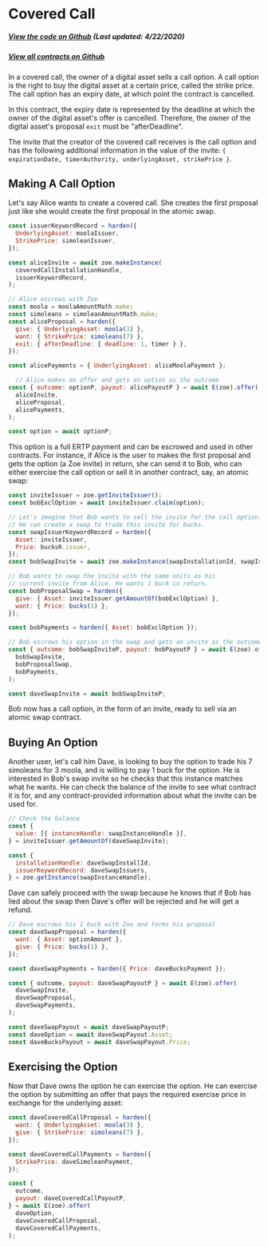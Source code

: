 # Covered Call

<Zoe-Version/>

##### [View the code on Github](https://github.com/Agoric/agoric-sdk/blob/958a2c0a3dec38bdba2234934119ea2c28958262/packages/zoe/src/contracts/coveredCall.js) (Last updated: 4/22/2020)
##### [View all contracts on Github](https://github.com/Agoric/agoric-sdk/tree/master/packages/zoe/src/contracts)

In a covered call, the owner of a digital asset sells a call option. A call option is the right to buy the digital asset at a certain price, called the strike price. The call option has an expiry date, at which point the contract is cancelled.

In this contract, the expiry date is represented by the deadline at which the owner of the digital asset's offer is cancelled. Therefore, the owner of the digital asset's proposal `exit` must be "afterDeadline".

The invite that the creator of the covered call receives is the call option and has the following additional information in the value of the invite: `{ expirationDate, timerAuthority, underlyingAsset, strikePrice }`.


## Making A Call Option

Let's say Alice wants to create a covered call. She creates the first proposal
just like she would create the first proposal in the atomic swap.

```js
const issuerKeywordRecord = harden({
  UnderlyingAsset: moolaIssuer,
  StrikePrice: simoleanIssuer,
});

const aliceInvite = await zoe.makeInstance(
  coveredCallInstallationHandle,
  issuerKeywordRecord,
);

// Alice escrows with Zoe
const moola = moolaAmountMath.make;
const simoleans = simoleanAmountMath.make;
const aliceProposal = harden({
  give: { UnderlyingAsset: moola(3) },
  want: { StrikePrice: simoleans(7) },
  exit: { afterDeadline: { deadline: 1, timer } },
});

const alicePayments = { UnderlyingAsset: aliceMoolaPayment };

  // Alice makes an offer and gets an option as the outcome
const { outcome: optionP, payout: alicePayoutP } = await E(zoe).offer(
  aliceInvite,
  aliceProposal,
  alicePayments,
);

const option = await optionP;
```

This option is a full ERTP payment and can be escrowed and used in other
contracts. For instance, if Alice is the user to makes the first
proposal and gets the option (a Zoe invite) in return, she can send it to Bob, who can
either exercise the call option or sell it in another contract, say, an atomic
swap:

```js
const inviteIssuer = zoe.getInviteIssuer();
const bobExclOption = await inviteIssuer.claim(option);

// Let's imagine that Bob wants to sell the invite for the call option.
// He can create a swap to trade this invite for bucks.
const swapIssuerKeywordRecord = harden({
  Asset: inviteIssuer,
  Price: bucksR.issuer,
});
const bobSwapInvite = await zoe.makeInstance(swapInstallationId, swapIssuerKeywordRecord);

// Bob wants to swap the invite with the same units as his
// current invite from Alice. He wants 1 buck in return.
const bobProposalSwap = harden({
  give: { Asset: inviteIssuer.getAmountOf(bobExclOption) },
  want: { Price: bucks(1) },
});

const bobPayments = harden({ Asset: bobExclOption });

// Bob escrows his option in the swap and gets an invite as the outcome that he can send to Dave
const { outcome: bobSwapInviteP, payout: bobPayoutP } = await E(zoe).offer(
  bobSwapInvite,
  bobProposalSwap,
  bobPayments,
);

const daveSwapInvite = await bobSwapInviteP;
```

Bob now has a call option, in the form of an invite, ready to sell via an atomic swap contract.

## Buying An Option

Another user, let's call him Dave, is looking to buy the option to trade his 7 simoleans for 3 moola, and is willing to pay 1 buck for the option. He is interested in Bob's swap invite so he checks that this instance matches what he wants. He can check the
balance of the invite to see what contract it is for, and any
contract-provided information about what the invite can be used for.

```js
// Check the balance
const {
  value: [{ instanceHandle: swapInstanceHandle }],
} = inviteIssuer.getAmountOf(daveSwapInvite);

const {
  installationHandle: daveSwapInstallId,
  issuerKeywordRecord: daveSwapIssuers,
} = zoe.getInstance(swapInstanceHandle);
```

Dave can safely proceed with the swap because he knows that if Bob has lied about the swap then Dave's offer will be rejected and he will get a refund.

```js
// Dave escrows his 1 buck with Zoe and forms his proposal
const daveSwapProposal = harden({
  want: { Asset: optionAmount },
  give: { Price: bucks(1) },
});

const daveSwapPayments = harden({ Price: daveBucksPayment });

const { outcome, payout: daveSwapPayoutP } = await E(zoe).offer(
  daveSwapInvite,
  daveSwapProposal,
  daveSwapPayments,
);

const daveSwapPayout = await daveSwapPayoutP;
const daveOption = await daveSwapPayout.Asset;
const daveBucksPayout = await daveSwapPayout.Price;
```

## Exercising the Option

Now that Dave owns the option he can exercise the option. He can
exercise the option by submitting an offer that pays the required
exercise price in exchange for the underlying asset:

```js
const daveCoveredCallProposal = harden({
  want: { UnderlyingAsset: moola(3) },
  give: { StrikePrice: simoleans(7) },
});

const daveCoveredCallPayments = harden({
  StrikePrice: daveSimoleanPayment,
});

const {
  outcome,
  payout: daveCoveredCallPayoutP,
} = await E(zoe).offer(
  daveOption,
  daveCoveredCallProposal,
  daveCoveredCallPayments,
);

```
